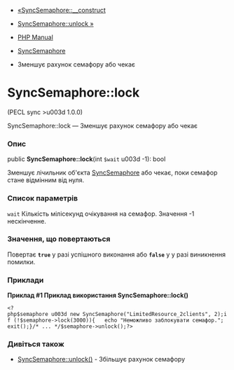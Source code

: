 - [«SyncSemaphore::\_\_construct](syncsemaphore.construct.md)
- [SyncSemaphore::unlock »](syncsemaphore.unlock.md)

- [PHP Manual](index.md)
- [SyncSemaphore](class.syncsemaphore.md)
- Зменшує рахунок семафору або чекає

# SyncSemaphore::lock

(PECL sync \>u003d 1.0.0)

SyncSemaphore::lock — Зменшує рахунок семафору або чекає

### Опис

public **SyncSemaphore::lock**(int `$wait` u003d -1): bool

Зменшує лічильник об'єкта [SyncSemaphore](class.syncsemaphore.md) або
чекає, поки семафор стане відмінним від нуля.

### Список параметрів

`wait`
Кількість мілісекунд очікування на семафор. Значення -1 нескінченне.

### Значення, що повертаються

Повертає **`true`** у разі успішного виконання або **`false`** у
у разі виникнення помилки.

### Приклади

**Приклад #1 Приклад використання **SyncSemaphore::lock()****

` <?php$semaphore u003d new SyncSemaphore("LimitedResource_2clients", 2);if (!$semaphore->lock(3000)){   echo "Неможливо заблокувати семафор."; exit();}/* ... */$semaphore->unlock();?> `

### Дивіться також

- [SyncSemaphore::unlock()](syncsemaphore.unlock.md) - Збільшує
рахунок семафору
